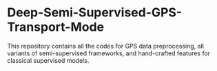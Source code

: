 # Deep-Semi-Supervised-GPS-Transport-Mode

This repository contains all the codes for GPS data preprocessing, all variants of semi-supervised frameworks, and hand-crafted features for classical supervised models. 
